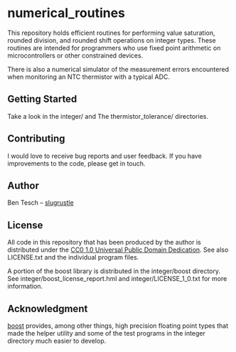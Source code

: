 # numerical\_routines

This repository holds efficient routines for performing value saturation, rounded division, and rounded shift operations on integer types. These routines are intended for programmers who use fixed point arithmetic on microcontrollers or other constrained devices.

There is also a numerical simulator of the measurement errors encountered when monitoring an NTC thermistor with a typical ADC.

## Getting Started

Take a look in the integer/ and The thermistor\_tolerance/ directories.

## Contributing

I would love to receive bug reports and user feedback. If you have improvements to the code, please get in touch.

## Author

Ben Tesch &#x2013; [slugrustle](https://github.com/slugrustle)

## License

All code in this repository that has been produced by the author is distributed under the [CC0 1.0 Universal Public Domain Dedication](https://creativecommons.org/publicdomain/zero/1.0/). See also LICENSE.txt and the individual program files.

A portion of the boost library is distributed in the integer/boost directory. See integer/boost\_license\_report.hml and integer/LICENSE\_1\_0.txt for more information.

## Acknowledgment

[boost](https://www.boost.org/) provides, among other things, high precision floating point types that made the helper utility and some of the test programs in the integer directory much easier to develop.